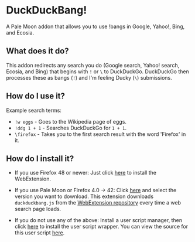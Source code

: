 # DuckDuckBang!
A Pale Moon addon that allows you to use !bangs in Google, Yahoo!, Bing, and Ecosia.
## What does it do?
This addon redirects any search you do (Google search, Yahoo! search, Ecosia, and Bing) that begins with `!` or `\` to DuckDuckGo. DuckDuckGo then processes these as bangs (`!`) and I'm feeling Ducky (`\`) submissions.

## How do I use it?
Example search terms:
- `!w eggs` - Goes to the Wikipedia page of eggs.
- `!ddg 1 + 1` - Searches DuckDuckGo for `1 + 1`.
- `\firefox` - Takes you to the first search result with the word 'Firefox' in it.

## How do I install it?
- If you use Firefox 48 or newer:
Just click [here](https://addons.mozilla.org/firefox/downloads/latest/duckduckbang1/addon-855726-latest.xpi) to install the WebExtension.

 - If you use Pale Moon or Firefox 4.0 → 42:
 Click [here](https://github.com/luk3yx/duckduckbang-palemoon/releases) and select the version you want to download. This extension downloads `duckduckbang.js` from the [WebExtension repository](https://github.com/luk3yx/duckduckbang) every time a web search page loads.
 
 - If you do not use any of the above:
 Install a user script manager, then click [here](https://gist.github.com/luk3yx/a8a3fa2d5a02ca9d55cfa3210d7a9ae1/raw/duckduckbang.user.js) to install the user script wrapper. You can view the source for this user script [here](https://gist.github.com/luk3yx/a8a3fa2d5a02ca9d55cfa3210d7a9ae1).